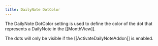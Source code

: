 ```yaml
---
title: DailyNote DotColor
---
```


The DailyNote DotColor setting is used to define the color of the dot that represents a DailyNote in the [[MonthView]].

The dots will only be visible if the [[ActivateDailyNoteAddon]] is enabled.
